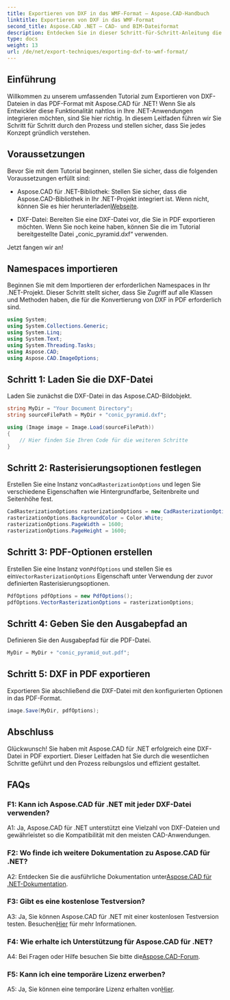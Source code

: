 ```yaml
---
title: Exportieren von DXF in das WMF-Format – Aspose.CAD-Handbuch
linktitle: Exportieren von DXF in das WMF-Format
second_title: Aspose.CAD .NET – CAD- und BIM-Dateiformat
description: Entdecken Sie in dieser Schritt-für-Schritt-Anleitung die nahtlose Integration von Aspose.CAD für .NET, um DXF-Dateien mühelos in PDF zu exportieren.
type: docs
weight: 13
url: /de/net/export-techniques/exporting-dxf-to-wmf-format/
---
```

## Einführung

Willkommen zu unserem umfassenden Tutorial zum Exportieren von DXF-Dateien in das PDF-Format mit Aspose.CAD für .NET! Wenn Sie als Entwickler diese Funktionalität nahtlos in Ihre .NET-Anwendungen integrieren möchten, sind Sie hier richtig. In diesem Leitfaden führen wir Sie Schritt für Schritt durch den Prozess und stellen sicher, dass Sie jedes Konzept gründlich verstehen.

## Voraussetzungen

Bevor Sie mit dem Tutorial beginnen, stellen Sie sicher, dass die folgenden Voraussetzungen erfüllt sind:

- Aspose.CAD für .NET-Bibliothek: Stellen Sie sicher, dass die Aspose.CAD-Bibliothek in Ihr .NET-Projekt integriert ist. Wenn nicht, können Sie es hier herunterladen[Webseite](https://releases.aspose.com/cad/net/).

- DXF-Datei: Bereiten Sie eine DXF-Datei vor, die Sie in PDF exportieren möchten. Wenn Sie noch keine haben, können Sie die im Tutorial bereitgestellte Datei „conic_pyramid.dxf“ verwenden.

Jetzt fangen wir an!

## Namespaces importieren

Beginnen Sie mit dem Importieren der erforderlichen Namespaces in Ihr .NET-Projekt. Dieser Schritt stellt sicher, dass Sie Zugriff auf alle Klassen und Methoden haben, die für die Konvertierung von DXF in PDF erforderlich sind.

```csharp
using System;
using System.Collections.Generic;
using System.Linq;
using System.Text;
using System.Threading.Tasks;
using Aspose.CAD;
using Aspose.CAD.ImageOptions;
```

## Schritt 1: Laden Sie die DXF-Datei

Laden Sie zunächst die DXF-Datei in das Aspose.CAD-Bildobjekt.

```csharp
string MyDir = "Your Document Directory";
string sourceFilePath = MyDir + "conic_pyramid.dxf";

using (Image image = Image.Load(sourceFilePath))
{
    // Hier finden Sie Ihren Code für die weiteren Schritte
}
```

## Schritt 2: Rasterisierungsoptionen festlegen

 Erstellen Sie eine Instanz von`CadRasterizationOptions` und legen Sie verschiedene Eigenschaften wie Hintergrundfarbe, Seitenbreite und Seitenhöhe fest.

```csharp
CadRasterizationOptions rasterizationOptions = new CadRasterizationOptions();
rasterizationOptions.BackgroundColor = Color.White;
rasterizationOptions.PageWidth = 1600;
rasterizationOptions.PageHeight = 1600;
```

## Schritt 3: PDF-Optionen erstellen

 Erstellen Sie eine Instanz von`PdfOptions` und stellen Sie es ein`VectorRasterizationOptions` Eigenschaft unter Verwendung der zuvor definierten Rasterisierungsoptionen.

```csharp
PdfOptions pdfOptions = new PdfOptions();
pdfOptions.VectorRasterizationOptions = rasterizationOptions;
```

## Schritt 4: Geben Sie den Ausgabepfad an

Definieren Sie den Ausgabepfad für die PDF-Datei.

```csharp
MyDir = MyDir + "conic_pyramid_out.pdf";
```

## Schritt 5: DXF in PDF exportieren

Exportieren Sie abschließend die DXF-Datei mit den konfigurierten Optionen in das PDF-Format.

```csharp
image.Save(MyDir, pdfOptions);
```

## Abschluss

Glückwunsch! Sie haben mit Aspose.CAD für .NET erfolgreich eine DXF-Datei in PDF exportiert. Dieser Leitfaden hat Sie durch die wesentlichen Schritte geführt und den Prozess reibungslos und effizient gestaltet.

## FAQs

### F1: Kann ich Aspose.CAD für .NET mit jeder DXF-Datei verwenden?

A1: Ja, Aspose.CAD für .NET unterstützt eine Vielzahl von DXF-Dateien und gewährleistet so die Kompatibilität mit den meisten CAD-Anwendungen.

### F2: Wo finde ich weitere Dokumentation zu Aspose.CAD für .NET?

 A2: Entdecken Sie die ausführliche Dokumentation unter[Aspose.CAD für .NET-Dokumentation](https://reference.aspose.com/cad/net/).

### F3: Gibt es eine kostenlose Testversion?

 A3: Ja, Sie können Aspose.CAD für .NET mit einer kostenlosen Testversion testen. Besuchen[Hier](https://releases.aspose.com/) für mehr Informationen.

### F4: Wie erhalte ich Unterstützung für Aspose.CAD für .NET?

 A4: Bei Fragen oder Hilfe besuchen Sie bitte die[Aspose.CAD-Forum](https://forum.aspose.com/c/cad/19).

### F5: Kann ich eine temporäre Lizenz erwerben?

 A5: Ja, Sie können eine temporäre Lizenz erhalten von[Hier](https://purchase.aspose.com/temporary-license/).